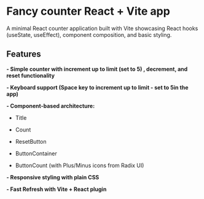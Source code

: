 # Fancy counter React + Vite app

A minimal React counter application built with Vite showcasing React hooks (useState, useEffect), component composition, and basic styling.

## Features

**- Simple counter with increment up to limit (set to 5) , decrement, and reset functionality**

**- Keyboard support (Space key to increment up to limit - set to 5in the app)**

**- Component-based architecture:**

- Title

- Count

- ResetButton

- ButtonContainer

- ButtonCount (with Plus/Minus icons from Radix UI)

**- Responsive styling with plain CSS**

**- Fast Refresh with Vite + React plugin**
